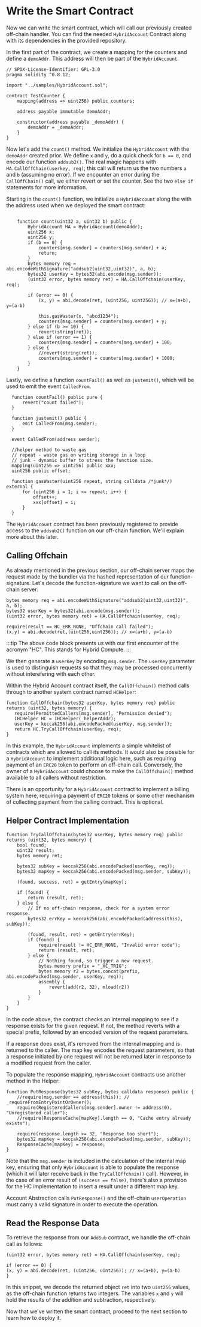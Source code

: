 # Write the Smart Contract

Now we can write the smart contract, which will call our previously created off-chain handler. You can find the needed `HybridAccount` Contract along with its dependencies in the provided repository.

In the first part of the contract, we create a mapping for the counters and define a `demoAddr`. This address will then be part of the `HybridAccount`.

```solidity
// SPDX-License-Identifier: GPL-3.0
pragma solidity ^0.8.12;

import "../samples/HybridAccount.sol";

contract TestCounter {
    mapping(address => uint256) public counters;

    address payable immutable demoAddr;

    constructor(address payable _demoAddr) {
        demoAddr = _demoAddr;
    }
}

```

Now let's add the `count()` method. We initialize the `HybridAccount` with the `demoAddr` created prior. We define `x` and `y`, do a quick check for ``b == 0``, and encode our function ``addsub2()``. The real magic happens with ``HA.CallOffChain(userkey, req)``; this call will return us the two numbers `a` and `b` (assuming no error). If we encounter an error during the `CallOffChain()` call, we either revert or set the counter. See the two `else if` statements for more information.

Starting in the `count()` function, we initialize a `HybridAccount` along the with the address used when we deployed the smart contract:

```solidity

    function count(uint32 a, uint32 b) public {
        HybridAccount HA = HybridAccount(demoAddr);
        uint256 x;
        uint256 y;
        if (b == 0) {
            counters[msg.sender] = counters[msg.sender] + a;
            return;
        }
        bytes memory req = abi.encodeWithSignature("addsub2(uint32,uint32)", a, b);
        bytes32 userKey = bytes32(abi.encode(msg.sender));
        (uint32 error, bytes memory ret) = HA.CallOffchain(userKey, req);

        if (error == 0) {
            (x, y) = abi.decode(ret, (uint256, uint256)); // x=(a+b), y=(a-b)

            this.gasWaster(x, "abcd1234");
            counters[msg.sender] = counters[msg.sender] + y;
        } else if (b >= 10) {
            revert(string(ret));
        } else if (error == 1) {
            counters[msg.sender] = counters[msg.sender] + 100;
        } else {
            //revert(string(ret));
            counters[msg.sender] = counters[msg.sender] + 1000;
        }
    }
```

Lastly, we define a function `countFail()` as well as `justemit()`, which will be used to emit the event `CalledFrom`.

```solidity
  function countFail() public pure {
      revert("count failed");
  }

  function justemit() public {
      emit CalledFrom(msg.sender);
  }

  event CalledFrom(address sender);

  //helper method to waste gas
  // repeat - waste gas on writing storage in a loop
  // junk - dynamic buffer to stress the function size.
  mapping(uint256 => uint256) public xxx;
  uint256 public offset;

  function gasWaster(uint256 repeat, string calldata /*junk*/) external {
      for (uint256 i = 1; i <= repeat; i++) {
          offset++;
          xxx[offset] = i;
      }
  }
```

The `HybridAccount` contract has been previously registered to provide access to the `addsub2()` function on our off-chain function. We'll explain more about this later.

## Calling Offchain

As already mentioned in the previous section, our off-chain server maps the request made by the bundler via the hashed representation of our function-signature. Let's decode the function-signature we want to call on the off-chain server:

```solidity
bytes memory req = abi.encodeWithSignature("addsub2(uint32,uint32)", a, b);
bytes32 userKey = bytes32(abi.encode(msg.sender));
(uint32 error, bytes memory ret) = HA.CallOffchain(userKey, req);

require(result == HC_ERR_NONE, "Offchain call failed");
(x,y) = abi.decode(ret,(uint256,uint256)); // x=(a+b), y=(a-b)
```

:::tip
The above code block presents us with our first encounter of the acronym "HC". This stands for Hybrid Compute.
:::

We then generate a `userKey` by encoding `msg.sender`. The `userKey` parameter is used to distinguish requests so that they may be processed concurrently without interefering with each other.

Within the Hybrid Account contract itself, the `CallOffchain()` method calls through to another system contract named `HCHelper`:

``` solidity
function CallOffchain(bytes32 userKey, bytes memory req) public returns (uint32, bytes memory) {
   require(PermittedCallers[msg.sender], "Permission denied");
   IHCHelper HC = IHCHelper(_helperAddr);
   userKey = keccak256(abi.encodePacked(userKey, msg.sender));
   return HC.TryCallOffchain(userKey, req);
}
```

In this example, the `HybridAccount` implements a simple whitelist of contracts which are allowed to call its methods. It would also be possible for a `HybridAccount` to implement additional logic here, such as requiring payment of an `ERC20` token to perform an off-chain call. Conversely, the owner of a `HybridAccount` could choose to make the `CallOffchain()` method available to all callers without restriction.

There is an opportunity for a `HybridAccount` contract to implement a billing system here, requiring a payment of `ERC20` tokens or some other mechanism of collecting payment from the calling contract. This is optional.

## Helper Contract Implementation

```solidity
function TryCallOffchain(bytes32 userKey, bytes memory req) public returns (uint32, bytes memory) {
    bool found;
    uint32 result;
    bytes memory ret;

    bytes32 subKey = keccak256(abi.encodePacked(userKey, req));
    bytes32 mapKey = keccak256(abi.encodePacked(msg.sender, subKey));

    (found, success, ret) = getEntry(mapKey);

    if (found) {
        return (result, ret);
    } else {
        // If no off-chain response, check for a system error response.
        bytes32 errKey = keccak256(abi.encodePacked(address(this), subKey));

        (found, result, ret) = getEntry(errKey);
        if (found) {
            require(result != HC_ERR_NONE, "Invalid error code");
            return (result, ret);
        } else {
            // Nothing found, so trigger a new request.
            bytes memory prefix = "_HC_TRIG";
            bytes memory r2 = bytes.concat(prefix, abi.encodePacked(msg.sender, userKey, req));
            assembly {
                revert(add(r2, 32), mload(r2))
            }
        }
    }
}
```

In the code above, the contract checks an internal mapping to see if a response exists for the given request. If not, the method reverts with a special prefix, followed by an encoded version of the request parameters. 

If a response does exist, it's removed from the internal mapping and is returned to the caller. The map key encodes the request parameters, so that a response initiated by one request will not be returned later in response to a modified request from the caller.

To populate the response mapping, `HybridAccount` contracts use another method in the Helper:

```solidity
function PutResponse(bytes32 subKey, bytes calldata response) public {
    //require(msg.sender == address(this)); // _requireFromEntryPointOrOwner();
    require(RegisteredCallers[msg.sender].owner != address(0), "Unregistered caller");
    //require(ResponseCache[mapKey].length == 0, "Cache entry already exists");

    require(response.length >= 32, "Response too short");
    bytes32 mapKey = keccak256(abi.encodePacked(msg.sender, subKey));
    ResponseCache[mapKey] = response;
}
```

Note that the `msg.sender` is included in the calculation of the internal map key, ensuring that only `HybridAccount` is able to populate the response (which it will later receive back in the `TryCallOffchain()` call). However, in the case of an error result of `(success == false)`, there's also a provision for the HC implementation to insert a result under a different map key.

Account Abstraction calls `PutResponse()` and the off-chain `userOperation` must carry a valid signature in order to execute the operation.

## Read the Response Data

To retrieve the response from our `AddSub` contract, we handle the off-chain call as follows:

```solidity
(uint32 error, bytes memory ret) = HA.CallOffchain(userKey, req);

if (error == 0) {
(x, y) = abi.decode(ret, (uint256, uint256)); // x=(a+b), y=(a-b)
}
```

In this snippet, we decode the returned object `ret` into two `uint256` values, as the off-chain function returns two integers. The variables `x` and `y` will hold the results of the addition and subtraction, respectively.

Now that we've written the smart contract, proceed to the next section to learn how to deploy it.
